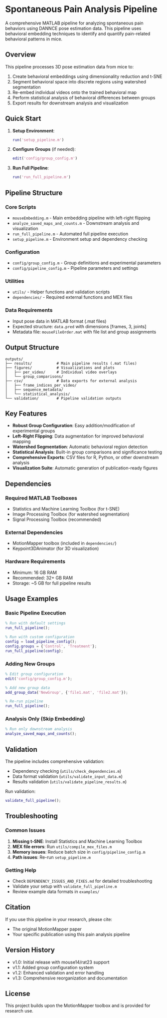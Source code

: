 # Spontaneous Pain Analysis Pipeline

A comprehensive MATLAB pipeline for analyzing spontaneous pain behaviors using DANNCE pose estimation data. This pipeline uses behavioral embedding techniques to identify and quantify pain-related behavioral patterns in mice.

## Overview

This pipeline processes 3D pose estimation data from mice to:
1. Create behavioral embeddings using dimensionality reduction and t-SNE
2. Segment behavioral space into discrete regions using watershed segmentation
3. Re-embed individual videos onto the trained behavioral map
4. Perform statistical analysis of behavioral differences between groups
5. Export results for downstream analysis and visualization

## Quick Start

1. **Setup Environment**:
   ```matlab
   run('setup_pipeline.m')
   ```

2. **Configure Groups** (if needed):
   ```matlab
   edit('config/group_config.m')
   ```

3. **Run Full Pipeline**:
   ```matlab
   run('run_full_pipeline.m')
   ```

## Pipeline Structure

### Core Scripts
- `mouseEmbedding.m` - Main embedding pipeline with left-right flipping
- `analyze_saved_maps_and_counts.m` - Downstream analysis and visualization  
- `run_full_pipeline.m` - Automated full pipeline execution
- `setup_pipeline.m` - Environment setup and dependency checking

### Configuration
- `config/group_config.m` - Group definitions and experimental parameters
- `config/pipeline_config.m` - Pipeline parameters and settings

### Utilities
- `utils/` - Helper functions and validation scripts
- `dependencies/` - Required external functions and MEX files

### Data Requirements
- Input pose data in MATLAB format (.mat files)
- Expected structure: `data.pred` with dimensions [frames, 3, joints]
- Metadata file: `mouseFileOrder.mat` with file list and group assignments

## Output Structure

```
outputs/
├── results/           # Main pipeline results (.mat files)
├── figures/           # Visualizations and plots
│   ├── per_video/     # Individual video overlays
│   └── group_comparisons/
├── csv/               # Data exports for external analysis
│   ├── frame_indices_per_video/
│   ├── sequence_metadata/
│   └── statistical_analysis/
└── validation/        # Pipeline validation outputs
```

## Key Features

- **Robust Group Configuration**: Easy addition/modification of experimental groups
- **Left-Right Flipping**: Data augmentation for improved behavioral mapping
- **Watershed Segmentation**: Automatic behavioral region detection
- **Statistical Analysis**: Built-in group comparisons and significance testing
- **Comprehensive Exports**: CSV files for R, Python, or other downstream analysis
- **Visualization Suite**: Automatic generation of publication-ready figures

## Dependencies

### Required MATLAB Toolboxes
- Statistics and Machine Learning Toolbox (for t-SNE)
- Image Processing Toolbox (for watershed segmentation)
- Signal Processing Toolbox (recommended)

### External Dependencies
- MotionMapper toolbox (included in `dependencies/`)
- Keypoint3DAnimator (for 3D visualization)

### Hardware Requirements
- Minimum: 16 GB RAM
- Recommended: 32+ GB RAM
- Storage: ~5 GB for full pipeline results

## Usage Examples

### Basic Pipeline Execution
```matlab
% Run with default settings
run_full_pipeline();

% Run with custom configuration
config = load_pipeline_config();
config.groups = {'Control', 'Treatment'};
run_full_pipeline(config);
```

### Adding New Groups
```matlab
% Edit group configuration
edit('config/group_config.m');

% Add new group data
add_group_data('NewGroup', {'file1.mat', 'file2.mat'});

% Re-run pipeline
run_full_pipeline();
```

### Analysis Only (Skip Embedding)
```matlab
% Run only downstream analysis
analyze_saved_maps_and_counts();
```

## Validation

The pipeline includes comprehensive validation:
- Dependency checking (`utils/check_dependencies.m`)
- Data format validation (`utils/validate_input_data.m`)
- Results validation (`utils/validate_pipeline_results.m`)

Run validation:
```matlab
validate_full_pipeline();
```

## Troubleshooting

### Common Issues
1. **Missing t-SNE**: Install Statistics and Machine Learning Toolbox
2. **MEX file errors**: Run `utils/compile_mex_files.m`
3. **Memory issues**: Reduce batch size in `config/pipeline_config.m`
4. **Path issues**: Re-run `setup_pipeline.m`

### Getting Help
- Check `DEPENDENCY_ISSUES_AND_FIXES.md` for detailed troubleshooting
- Validate your setup with `validate_full_pipeline.m`
- Review example data formats in `examples/`

## Citation

If you use this pipeline in your research, please cite:
- The original MotionMapper paper
- Your specific publication using this pain analysis pipeline

## Version History

- v1.0: Initial release with mouse14/rat23 support
- v1.1: Added group configuration system
- v1.2: Enhanced validation and error handling
- v1.3: Comprehensive reorganization and documentation

## License

This project builds upon the MotionMapper toolbox and is provided for research use.